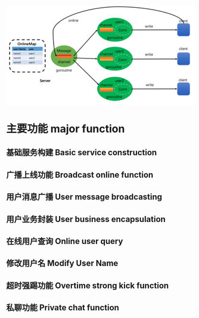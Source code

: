
![WX20231106-141507.png](img/WX20231106-141507.png)
# 主要功能 major function

## 基础服务构建 Basic service construction
## 广播上线功能 Broadcast online function
## 用户消息广播 User message broadcasting
## 用户业务封装 User business encapsulation
## 在线用户查询 Online user query
## 修改用户名 Modify User Name
## 超时强踢功能 Overtime strong kick function
## 私聊功能 Private chat function
